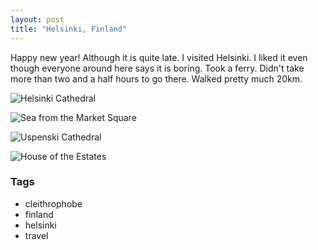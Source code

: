 ```yaml
---
layout: post
title: "Helsinki, Finland"
---
```


Happy new year! Although it is quite late. I visited Helsinki. I liked it even though everyone around here says it is boring. Took a ferry. Didn't take more than two and a half hours to go there. Walked pretty much 20km.

![Helsinki Cathedral](https://3.bp.blogspot.com/-_EUbh7Nteh8/XEHvE2HIh4I/AAAAAAAAGHU/pYq6Xils3jMrHU7BgqUS9ZtOj-kIyn1tgCLcBGAs/s1600/IMG_2249-EFFECTS.jpg)


![Sea from the Market Square](https://1.bp.blogspot.com/-R2AXDm-G_Zg/XEHvIIMAoqI/AAAAAAAAGHY/VIK8T-6CzuYv3MNPbS65z1a4MdsBYd1egCLcBGAs/s1600/IMG_2264-PANO.jpg)


![Uspenski Cathedral](https://2.bp.blogspot.com/-SUOlWl-ievQ/XEHvLAEVXrI/AAAAAAAAGHc/XVo4XLpafhIJlmTxpAOgadtuWDppLRq1gCLcBGAs/s1600/IMG_2297-EFFECTS.jpg)


![House of the Estates](https://2.bp.blogspot.com/-0EsS_yOXwcE/XEHvPP9CmKI/AAAAAAAAGHg/FtNDG5cDOj4euUSzrFsGpDJhDWCI7nofACLcBGAs/s1600/IMG_2309-EFFECTS.jpg)

### Tags

- cleithrophobe
- finland
- helsinki
- travel
